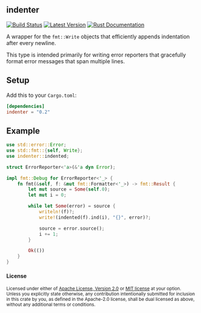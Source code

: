 ## indenter

[![Build Status][actions-badge]][actions-url]
[![Latest Version][version-badge]][version-url]
[![Rust Documentation]()]()

[actions-badge]: https://github.com/yaahc/indenter/workflows/Continuous%20integration/badge.svg
[actions-url]: https://github.com/yaahc/indenter/actions?query=workflow%3A%22Continuous+integration%22
[version-badge]: https://img.shields.io/crates/v/indenter.svg
[version-url]: https://crates.io/crates/indenter
[docs-badge]: https://img.shields.io/badge/docs-latest-blue.svg
[docs-url]: https://docs.rs/indenter

A wrapper for the `fmt::Write` objects that efficiently appends indentation
after every newline.

This type is intended primarily for writing error reporters that gracefully
format error messages that span multiple lines.

## Setup

Add this to your `Cargo.toml`:

```toml
[dependencies]
indenter = "0.2"
```

## Example

```rust
use std::error::Error;
use std::fmt::{self, Write};
use indenter::indented;

struct ErrorReporter<'a>(&'a dyn Error);

impl fmt::Debug for ErrorReporter<'_> {
    fn fmt(&self, f: &mut fmt::Formatter<'_>) -> fmt::Result {
        let mut source = Some(self.0);
        let mut i = 0;

        while let Some(error) = source {
            writeln!(f)?;
            write!(indented(f).ind(i), "{}", error)?;

            source = error.source();
            i += 1;
        }

        Ok(())
    }
}
```

#### License

<sup>
Licensed under either of <a href="LICENSE-APACHE">Apache License, Version
2.0</a> or <a href="LICENSE-MIT">MIT license</a> at your option.
</sup>

<br>

<sub>
Unless you explicitly state otherwise, any contribution intentionally submitted
for inclusion in this crate by you, as defined in the Apache-2.0 license, shall
be dual licensed as above, without any additional terms or conditions.
</sub>
